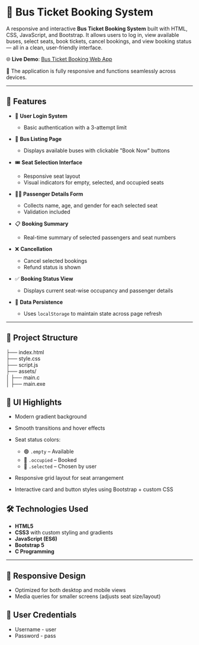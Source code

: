 # 🚌 Bus Ticket Booking System

A responsive and interactive **Bus Ticket Booking System** built with HTML, CSS, JavaScript, and Bootstrap. It allows users to log in, view available buses, select seats, book tickets, cancel bookings, and view booking status — all in a clean, user-friendly interface.

🌐 **Live Demo**: [Bus Ticket Booking Web App](https://bus-ticket-booking-system-m044.onrender.com/)

📱 The application is fully responsive and functions seamlessly across devices.

---

## 🚀 Features

- 🔐 **User Login System**
  - Basic authentication with a 3-attempt limit

- 🚌 **Bus Listing Page**
  - Displays available buses with clickable "Book Now" buttons

- 🎟️ **Seat Selection Interface**
  - Responsive seat layout
  - Visual indicators for empty, selected, and occupied seats

- 🧑‍💼 **Passenger Details Form**
  - Collects name, age, and gender for each selected seat
  - Validation included

- 📋 **Booking Summary**
  - Real-time summary of selected passengers and seat numbers

- ❌ **Cancellation**
  - Cancel selected bookings
  - Refund status is shown

- ✅ **Booking Status View**
  - Displays current seat-wise occupancy and passenger details

- 💾 **Data Persistence**
  - Uses `localStorage` to maintain state across page refresh

---

## 📁 Project Structure

├── index.html<br>
├── style.css<br>
├── script.js<br>
├── assets/<br>
│ ├── main.c<br>
│ ├── main.exe<br>


## 🎨 UI Highlights

- Modern gradient background
- Smooth transitions and hover effects
- Seat status colors:
  - 🟢 `.empty` – Available
  - 🔴 `.occupied` – Booked
  - 🔵 `.selected` – Chosen by user

- Responsive grid layout for seat arrangement
- Interactive card and button styles using Bootstrap + custom CSS

## 🛠️ Technologies Used

- **HTML5**
- **CSS3** with custom styling and gradients
- **JavaScript (ES6)**
- **Bootstrap 5**
- **C Programming**

---

## 📱 Responsive Design

- Optimized for both desktop and mobile views
- Media queries for smaller screens (adjusts seat size/layout)

## 🔐 User Credentials

- Username - user
- Password - pass

